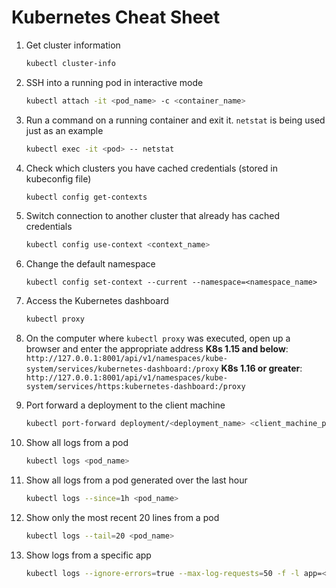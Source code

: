 # Kubernetes Cheat Sheet

1. Get cluster information
   ```bash
   kubectl cluster-info
   ```
1. SSH into a running pod in interactive mode
   ```bash
   kubectl attach -it <pod_name> -c <container_name>
   ```
1. Run a command on a running container and exit it. `netstat` is being used just as an example
   ```bash
   kubectl exec -it <pod> -- netstat
   ```
1. Check which clusters you have cached credentials (stored in kubeconfig file)
   ```bash
   kubectl config get-contexts
   ```
1. Switch connection to another cluster that already has cached credentials
   ```bash
   kubectl config use-context <context_name>
   ```
1. Change the default namespace
   ```
   kubectl config set-context --current --namespace=<namespace_name>
   ```
1. Access the Kubernetes dashboard
   ```bash
   kubectl proxy
   ```
1. On the computer where `kubectl proxy` was executed, open up a browser and enter the appropriate address
   **K8s 1.15 and below**: `http://127.0.0.1:8001/api/v1/namespaces/kube-system/services/kubernetes-dashboard:/proxy`
   **K8s 1.16 or greater**: `http://127.0.0.1:8001/api/v1/namespaces/kube-system/services/https:kubernetes-dashboard:/proxy`

1. Port forward a deployment to the client machine
   ```bash
   kubectl port-forward deployment/<deployment_name> <client_machine_port>:<pod_port>
   ```
1. Show all logs from a pod
   ```bash
   kubectl logs <pod_name>
   ```
1. Show all logs from a pod generated over the last hour
   ```bash
   kubectl logs --since=1h <pod_name>
   ```
1. Show only the most recent 20 lines from a pod
   ```bash
   kubectl logs --tail=20 <pod_name>
   ```
1. Show logs from a specific app
   ```bash
   kubectl logs --ignore-errors=true --max-log-requests=50 -f -l app=<app_name>
   ```

